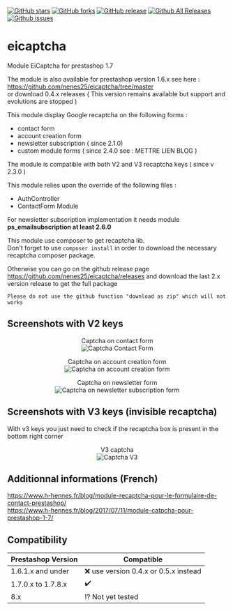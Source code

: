 [![GitHub stars](https://img.shields.io/github/stars/nenes25/eicaptcha)](https://github.com/nenes25/eicaptcha/stargazers) 
[![GitHub forks](https://img.shields.io/github/forks/nenes25/eicaptcha)](https://github.com/nenes25/eicaptcha/network) 
[![GitHub release](https://img.shields.io/github/v/release/nenes25/eicaptcha)](https://github.com/nenes25/eicaptcha/)
[![Github All Releases](https://img.shields.io/github/downloads/nenes25/eicaptcha/total.svg)]()
[![Github issues](https://img.shields.io/github/issues-raw/nenes25/eicaptcha)]()

# eicaptcha
Module EiCaptcha for prestashop 1.7

The module is also available for prestashop version 1.6.x see here : https://github.com/nenes25/eicaptcha/tree/master  
or download 0.4.x releases ( This version remains available but support and evolutions are stopped )   

This module display Google recaptcha on the following forms :
 - contact form
 - account creation form
 - newsletter subscription ( since 2.1.0)
 - custom module forms ( since 2.4.0 see : METTRE LIEN BLOG )

The module is compatible with both V2 and V3 recaptcha keys ( since v 2.3.0 )  

 This module relies upon the override of the following files :
 - AuthController
 - ContactForm Module

For newsletter subscription implementation it needs module **ps_emailsubscription at least  2.6.0**

 This module use composer to get recaptcha lib.  
 Don't forget to use `composer install` in order to download the necessary recaptcha composer package.   
 
 Otherwise you can go on the github release page https://github.com/nenes25/eicaptcha/releases and download the last 2.x version release to get the full package    
 
`Please do not use the github function "download as zip" which will not works`

 Screenshots with V2 keys
---

<p align="center">
	Captcha on contact form <br />
	<img src="https://www.h-hennes.fr/blog/wp-content/uploads/2017/07/eicaptcha-17-contact.jpg" alt="Captcha Contact Form" />
</p>

<p align="center">
	Captcha on account creation form <br />
	<img src="https://www.h-hennes.fr/blog/wp-content/uploads/2017/07/eicaptcha-17-account.jpg" alt="Captcha on account creation form" />
</p>

<p align="center">
	Captcha on newsletter form <br />
	<img src="https://www.h-hennes.fr/blog/wp-content/uploads/2021/03/captcha-newsletter.png" alt="Captcha on newsletter subscription form" />
</p>

Screenshots with V3 keys (invisible recaptcha)
---

With v3 keys you just need to check if the recaptcha box is present in the bottom right corner

<p align="center">
	V3 captcha <br />
	<img src="https://www.h-hennes.fr/blog/wp-content/uploads/2021/10/eicaptcha-v3.png" alt="Captcha V3" />
</p>

 Additionnal informations (French)
---

https://www.h-hennes.fr/blog/module-recaptcha-pour-le-formulaire-de-contact-prestashop/  
https://www.h-hennes.fr/blog/2017/07/11/module-catpcha-pour-prestashop-1-7/

 Compatibility
---

| Prestashop Version | Compatible |
| ------------------ | -----------|
| 1.6.1.x and under | :x: use version 0.4.x or 0.5.x instead |
| 1.7.0.x to 1.7.8.x | :heavy_check_mark: |
| 8.x | :interrobang: Not yet tested |
